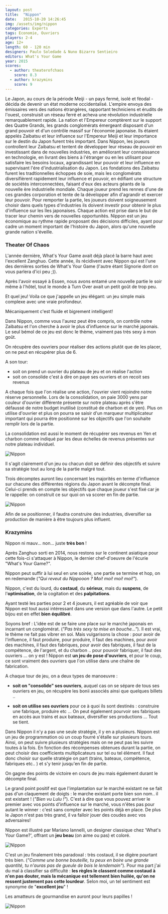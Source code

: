 ```yaml
---
layout: post
title:  "Nippon"
date:   2015-10-20 14:26:45
img: /assets/img/nippon
categories: Experts
tags: Economie, Ouvriers
players: 2-4
age: 12+
length: 60 - 120 min
designers: Paulo Soledade & Nuno Bizarro Sentieiro
editors: What's Your Game
year: 2015
scores:
  - author: theaterofchaos  
    score: 8.3
  - author: krazymins  
    score: 9
---
```


<span>Le Japon, au cours de la période Meiji - un pays fermé, isolé et
féodal -décida de devenir un état moderne occidentalisé. L'empire
envoya des émissaires vers des nations étrangères, rapportant
techniciens et érudits de l'ouest, construisit un réseau ferré et
acheva une révolution industrielle remarquablement rapide.
La nation et l'Empereur comptèrent sur le support des Quatre
Grands, les grands conglomérats émergeant disposant d'un grand
pouvoir et d'un contrôle massif sur l'économie japonaise. Ils
étaient appelés Zaibatsu et leur influence sur l'Empereur Meiji et
leur importance sur le destin du Japon furent très important.
Dans Nippon, les joueurs controllent leur Zaibatsu et tentent de
développer leur réseau de pouvoir en investissant dans de
nouvelles industries, en améliorant leur connaissance en
technologie, en livrant des biens à l'étranger ou en les utilisant
pour satisfaire les besoins locaux, agrandissant leur pouvoir et leur
influence en supervisant l'ére d'industrialisation du Japon.
Les fondations des Zaibatsu furent les tradtionnelles échoppes de
soie, mais les conglomérats diversifièrent rapidement leur
influence et pouvoir, en édifiant une structure de sociétés
interconnectées, faisant d'eux des acteurs géants de la nouvelle ère
industrielle mondiale. Chaque joueur prend les rennes d'une de
ces grandes corporation et tente de la développer afin d'agrandir et
exercer leur pouvoir.
Pour remporter la partie, les joueurs doivent soigneusement choisir
dans quels types d'industries ils doivent investir pour obtenir le
plus d'influence sur les îles japonaises. Chaque action est prise
dans le but de tracer leur chemin vers de nouvelles opportunités.
Nippon est un jeu économique au rythme rapide proposant des
décisions difficiles, ayant pour cadre un moment important de
l'histoire du Japon, alors qu'une nouvelle grande nation s'éveille.
</span>

### Theater Of Chaos

L'année dernière, What's Your Game avait déjà placé la barre haut avec l'excellent Zanghuo.
Cette année, ils récidivent avec Nippon qui est l'une des dernières sorties de What's Your Game (l'autre étant Signorie dont on vous parlera d'ici peu ;)).

Après l'avoir essayé à Essen, nous avons entamé une nouvelle partie le soir même à l'hôtel, tout le monde à Turn Over avait un petit goût de trop peu.

Et quel jeu! Voila ce que j'appelle un jeu élégant: un jeu simple mais complexe avec une vraie profondeur.

Mécaniquement c'est fluide et bigrement intelligent!

Dans Nippon, comme vous l'aurez peut être compris, on contrôle notre Zaibatsu et l'on cherche à avoir le plus d'influence sur le marché japonais.
Le seul bémol de ce jeu est donc le thème, vraiment pas très sexy à mon goût.

On récupère des ouvriers pour réaliser des actions plutôt que de les placer, on ne peut en récupérer plus de 6.

A son tour:

- soit on prend un ouvrier du plateau de jeu et on réalise l'action
- soit on consolide c'est à dire on paye ses ouvriers et on recoit ses revenus

A chaque fois que l'on réalise une action, l'ouvrier vient rejoindre notre réserve personnelle. Lors de la consolidation, on paie 3000 yens par couleur d'ouvrier différente présente sur notre plateau après s'être défaussé de notre budget inutilisé (constitué de charbon et de yen). Plus on utilise d'ouvrier et plus on pourra se saisir d'un marqueur multiplicateur important qui pourra être positionné sur les objectifs que l'on souhaite remplir lors de la partie.

La consolidation est aussi le moment de récupérer ses revenus en Yen et charbon comme indiqué par les deux échelles de revenus présentes sur notre plateau individuel.

![Nippon](/assets/img/nippon-individual-board.jpeg)

Il s'agit clairement d'un jeu ou chacun doit se définir des objectifs et suivre sa stratégie tout au long de la partie malgré tout.

Trois décomptes auront lieu concernant les majorités en terme d'influence sur chacune des différentes régions du Japon avant le décompte final. Celui-ci prends en compte les objectifs que chaque joueur s'est fixé car je le rappelle: on construit ce sur quoi on va scorer en fin de partie.

![Nippon](/assets/img/nippon-region.jpeg)

Afin de se positionner, il faudra construire des industries, diversifier sa production de manière à être toujours plus influent.

### Krazymins

Nippon ni mauv... non... juste **très bon** !

Après Zanghuo sorti en 2014, nous restons sur le continent asiatique pour cette fois-ci s'attaquer à Nippon, le dernier chef-d'oeuvre de l'écurie "What's Your Game?".

Nippon peut suffir à lui seul en une soirée, une partie se termine et hop, on en redemande (*"Qui reveut du Nippooon ? Moi! moi! moi! moi!"*).

Nippon, c'est du lourd, du **costaud**, du **sérieux**, mais du **suspens**, de l'**optimisation**, de la cogitation et des **palpitations**.

Ayant testé les parties pour 2 et 4 joueurs, il est agréable de voir que Nippon est tout aussi intéressant dans une version que dans l'autre. Le petit bijou est en effet **bien équilibré**.

Soyons bref : L'idée est de se faire une place sur le marché japonais en incarnant un conglomérat.
(*"Pas très sexy ta mise en bouche..."*). Il est vrai, le thème ne fait pas vibrer en soi. Mais vulgarisons la chose :  pour avoir de l'influence, il faut produire, pour produire, il faut des machines, pour avoir des machines, il faut des fabriques, pour avoir des fabriques, il faut de la compétence, de l'argent, et du charbon .. pour pouvoir fabriquer, il faut des ouvriers ... on y est !
Nippon est **un jeu de pose d'ouvriers**, et pour le coup, ce sont vraiment des ouvriers que l'on utilise dans une chaîne de fabrication.

A chaque tour de jeu, on a deux types de manoeuvre :

- **soit on "consolide" ses ouvriers**, auquel cas on se sépare de tous ses ouvriers en jeu, on récupère les bonii associés ainsi que quelques billets ..

- **soit on utilise ses ouvriers** pour ce à quoi ils sont destinés : construire une fabrique, produire etc ... On peut également pourvoir ses fabriques en accès aux trains et aux bateaux, diversifier ses productions ... Tout se tient.

Dans Nippon il n'y a pas une seule stratégie, il y en a plusieurs.
Nippon est un jeu de programmation où un coup fourré s'étalle sur plusieurs tours. Ainsi, on peut suivre plusieurs stratégies mais on ne peut pas les suivre toutes à la fois.
En fonction des récompenses obtenues durant la partie, on peut choisir des coefficients multiplicateurs sur tel ou tel élément. Il faut donc choisir sur quelle stratégie on part (trains, bateaux, compétence, fabriques etc.. ) et s'y tenir jusqu'en fin de partie.

On gagne des points de victoire en cours de jeu mais également durant le décompte final.

Le grand point positif est que l'implantation sur le marché existant ne se fait pas d'un claquement de doigts : le marche existant porte bien son nom.. il est existant ! (*"Bien vu Lulu !"*).
C'est à dire que vous pouvez arriver le premier avec vos points d'influence sur le marché, vous n'êtes pas pour autant le winner : c'est sans compter avec les points déjà en place. De plus le Japon n'est pas très grand, il va falloir jouer des coudes avec vos adversaires!

Nippon est illustré par Mariano Iannelli, un designer classique chez 'What's Your Game?', offrant un **jeu beau** (on aime ou pas) et coloré.

![Nippon](/assets/img/nippon_game2.jpg)

C'est un jeu finalement très paradoxal : très costaud, il se digère pourtant très bien. (*"Comme une bonne bouteille, tu peux en boire une grande quantité, tu n'auras pas de gueule de bois le lendemain"*).
Pour ma part j'ai du mal à classifier sa difficulté : **les règles le classent comme costaud à n'en pas douter, mais la mécanique est tellement bien huilée, qu'on ne ressent justement pas cette lourdeur**.
Selon moi, un tel sentiment est synonyme de "**excellent jeu**" !

Les amatteurs de gourmandise en auront pour leurs papilles !

![Nippon](/assets/img/nippon_essen.jpg)
